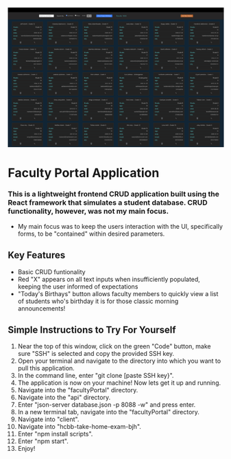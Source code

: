![Screenshot](homepageScreenshot.png)
# Faculty Portal Application

### This is a lightweight frontend CRUD application built using the React framework that simulates a student database. CRUD functionality, however, was not my main focus. 
* My main focus was to keep the users interaction with the UI, specifically forms, to be "contained" within desired parameters.
## Key Features 
* Basic CRUD funtionality
* Red "X" appears on all text inputs when insufficiently populated, keeping the user informed of expectations
* "Today's Birthays" button allows faculty members to quickly view a list of students who's birthday it is for those classic morning announcements! 
## Simple Instructions to Try For Yourself
1. Near the top of this window, click on the green "Code" button, make sure "SSH" is selected and copy the provided SSH key.
2. Open your terminal and navigate to the directory into which you want to pull this application.
3. In the command line, enter "git clone [paste SSH key}".
4. The application is now on your machine! Now lets get it up and running.
5. Navigate into the "facultyPortal" directory.
6. Navigate into the "api" directory.
7. Enter "json-server database.json -p 8088 -w" and press enter.
8. In a new terminal tab, navigate into the "facultyPortal" directory.
9. Navigate into "client".
10. Navigate into "hcbb-take-home-exam-bjh".
11. Enter "npm install scripts".
12. Enter "npm start".
13. Enjoy! 
